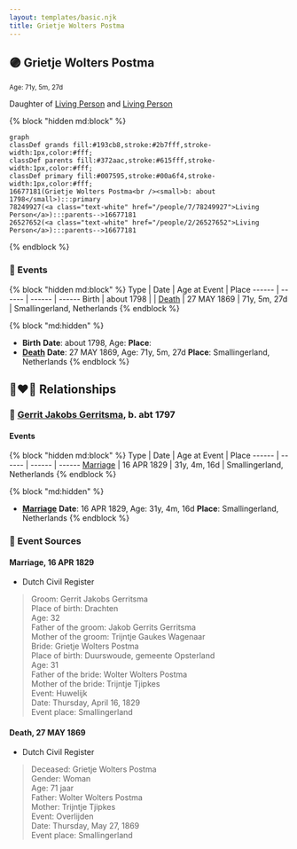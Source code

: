 ```yaml
---
layout: templates/basic.njk
title: Grietje Wolters Postma
---
```

## 🟣 Grietje Wolters Postma
<small>Age: 71y, 5m, 27d</small>

Daughter of [Living Person](/people/2/26527652) and [Living Person](/people/7/78249927)

{% block "hidden md:block" %}
```mermaid
graph
classDef grands fill:#193cb8,stroke:#2b7fff,stroke-width:1px,color:#fff;
classDef parents fill:#372aac,stroke:#615fff,stroke-width:1px,color:#fff;
classDef primary fill:#007595,stroke:#00a6f4,stroke-width:1px,color:#fff;
16677181(Grietje Wolters Postma<br /><small>b: about 1798</small>):::primary
78249927(<a class="text-white" href="/people/7/78249927">Living Person</a>):::parents-->16677181
26527652(<a class="text-white" href="/people/2/26527652">Living Person</a>):::parents-->16677181
```
{% endblock %}

### 📆 Events

{% block "hidden md:block" %}
Type | Date | Age at Event | Place
------ | ------ | ------ | ------
Birth | about 1798 |  |
[Death](#event-event-3) | 27 MAY 1869 | 71y, 5m, 27d | Smallingerland, Netherlands
{% endblock %}

{% block "md:hidden" %}
- **Birth**
**Date**: about 1798, Age:
**Place**:
- **[Death](#event-event-3)**
**Date**: 27 MAY 1869, Age: 71y, 5m, 27d
**Place**: Smallingerland, Netherlands
{% endblock %}

## 👩‍❤️‍👨 Relationships

### 🔵 [Gerrit Jakobs Gerritsma](/people/1/16313438), b. abt 1797

#### Events

{% block "hidden md:block" %}
Type | Date | Age at Event | Place
------ | ------ | ------ | ------
[Marriage](#event-family-0-event-0) | 16 APR 1829 | 31y, 4m, 16d | Smallingerland, Netherlands
{% endblock %}

{% block "md:hidden" %}
- **[Marriage](#event-family-0-event-0)**
**Date**: 16 APR 1829, Age: 31y, 4m, 16d
**Place**: Smallingerland, Netherlands
{% endblock %}

### 📰 Event Sources

#### <a id="event-family-0-event-0"></a> Marriage, 16 APR 1829
* Dutch Civil Register
>   
  > Groom: Gerrit Jakobs Gerritsma  
  > Place of birth: Drachten  
  > Age: 32  
  > Father of the groom: Jakob Gerrits Gerritsma  
  > Mother of the groom: Trijntje Gaukes Wagenaar  
  > Bride: Grietje Wolters Postma  
  > Place of birth: Duurswoude, gemeente Opsterland  
  > Age: 31  
  > Father of the bride: Wolter Wolters Postma  
  > Mother of the bride: Trijntje Tjipkes  
  > Event: Huwelijk  
  > Date: Thursday, April 16, 1829  
  > Event place: Smallingerland

#### <a id="event-event-3"></a> Death, 27 MAY 1869
* Dutch Civil Register
>   
  > Deceased: Grietje Wolters Postma  
  > Gender: Woman  
  > Age: 71 jaar  
  > Father: Wolter Wolters Postma  
  > Mother: Trijntje Tjipkes  
  > Event: Overlijden  
  > Date: Thursday, May 27, 1869  
  > Event place: Smallingerland